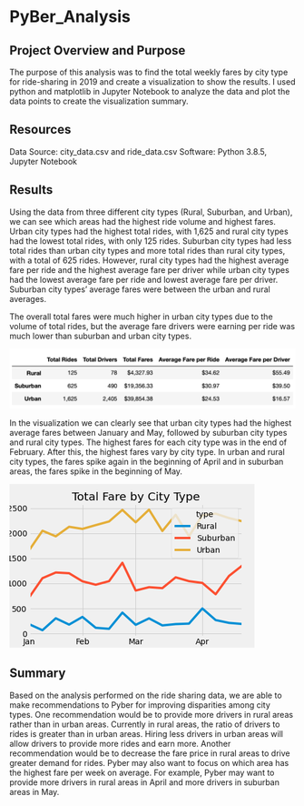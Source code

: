 # PyBer_Analysis

## Project Overview and Purpose
The purpose of this analysis was to find the total weekly fares by city type for ride-sharing in 2019 and create a visualization to show the results. I used python and matplotlib in Jupyter Notebook to analyze the data and plot the data points to create the visualization summary.

## Resources
Data Source: city_data.csv and ride_data.csv
Software: Python 3.8.5, Jupyter Notebook

## Results
Using the data from three different city types (Rural, Suburban, and Urban), we can see which areas had the highest ride volume and highest fares. Urban city types had the highest total rides, with 1,625 and rural city types had the lowest total rides, with only 125 rides. Suburban city types had less total rides than urban city types and more total rides than rural city types, with a total of 625 rides. However, rural city types had the highest average fare per ride and the highest average fare per driver while urban city types had the lowest average fare per ride and lowest average fare per driver.  Suburban city types’ average fares were between the urban and rural averages.

The overall total fares were much higher in urban city types due to the volume of total rides, but the average fare drivers were earning per ride was much lower than suburban and urban city types.

![summary_dataframe](Analysis/summary_dataframe.png)

In the visualization we can clearly see that urban city types had the highest average fares between January and May, followed by suburban city types and rural city types. The highest fares for each city type was in the end of February. After this, the highest fares vary by city type. In urban and rural city types, the fares spike again in the beginning of April and in suburban areas, the fares spike in the beginning of May.

![line_chart_challenge](Analysis/line_chart_challenge.png)

## Summary
Based on the analysis performed on the ride sharing data, we are able to make recommendations to Pyber for improving disparities among city types. One recommendation would be to provide more drivers in rural areas rather than in urban areas. Currently in rural areas, the ratio of drivers to rides is greater than in urban areas. Hiring less drivers in urban areas will allow drivers to provide more rides and earn more. Another recommendation would be to decrease the fare price in rural areas to drive greater demand for rides. Pyber may also want to focus on which area has the highest fare per week on average. For example, Pyber may want to provide more drivers in rural areas in April and more drivers in suburban areas in May. 

